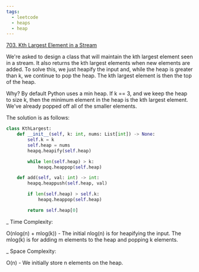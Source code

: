```yaml
---
tags:
  - leetcode
  - heaps
  - heap
---
```


<a href="https://leetcode.com/problems/kth-largest-element-in-a-stream/">
703. Kth Largest Element in a Stream</a>

We're asked to design a class that will maintain the kth largest element seen in
a stream. It also returns the kth largest elements when new elements are added.
To solve this, we just heapify the input and, while the heap is greater than k,
we continue to pop the heap. The kth largest element is then the top of the
heap.

Why? By default Python uses a min heap. If k == 3, and we keep the heap to size
k, then the minimum element in the heap is the kth largest element. We've
already popped off all of the smaller elements.

The solution is as follows:

```python
class KthLargest:
    def __init__(self, k: int, nums: List[int]) -> None:
        self.k = k
        self.heap = nums
        heapq.heapify(self.heap)

        while len(self.heap) > k:
            heapq.heappop(self.heap)

    def add(self, val: int) -> int:
        heapq.heappush(self.heap, val)

        if len(self.heap) > self.k:
            heapq.heappop(self.heap)

        return self.heap[0]
```

\_ Time Complexity:

O(nlog(n) + mlog(k)) - The initial nlog(n) is for heapifying the input. The
mlog(k) is for adding m elements to the heap and popping k elements.

\_ Space Complexity:

O(n) - We initially store n elements on the heap.
